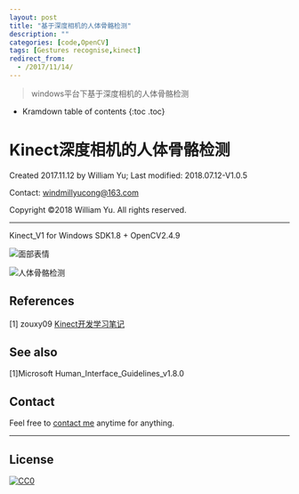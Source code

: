 ```yaml
---
layout: post
title: "基于深度相机的人体骨骼检测"
description: ""
categories: [code,OpenCV]
tags: [Gestures recognise,kinect]
redirect_from:
  - /2017/11/14/
---
```


> windows平台下基于深度相机的人体骨骼检测

* Kramdown table of contents
{:toc .toc}
# Kinect深度相机的人体骨骼检测

Created 2017.11.12 by William Yu; Last modified: 2018.07.12-V1.0.5

Contact: [windmillyucong@163.com](mailto:windmillyucong@163.com)

Copyright ©2018 William Yu. All rights reserved.

----

Kinect_V1 for Windows SDK1.8 + OpenCV2.4.9

![面部表情](https://github.com/YuYuCong/YuYuCong.github.io/blob/master/img/%E8%A1%A8%E6%83%85.gif?raw=true)

![人体骨骼检测](https://github.com/YuYuCong/YuYuCong.github.io/blob/master/img/%E9%AA%A8%E9%AA%BC.gif?raw=true)

## References

[1] zouxy09 [Kinect开发学习笔记](https://blog.csdn.net/zouxy09/article/details/8163265)

## See also

[1]Microsoft Human_Interface_Guidelines_v1.8.0


## Contact

Feel free to [contact me](mailto:windmillyucong@163.com) anytime for anything.

-----



## License

[![CC0](http://i.creativecommons.org/p/zero/1.0/88x31.png)](http://creativecommons.org/publicdomain/zero/1.0/)


